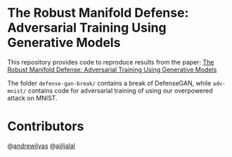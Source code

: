 # The Robust Manifold Defense: Adversarial Training Using Generative Models

This repository provides code to reproduce results from the paper: [The Robust Manifold Defense: Adversarial Training Using Generative Models](https://arxiv.org/abs/1712.09196)

The folder ```defense-gan-break/``` contains a break of DefenseGAN, while ```adv-mnist/``` contains code for adversarial training of using our overpowered attack on MNIST.

# Contributors
@[andrewilyas](https://github.com/andrewilyas) @[ajiljalal](https://github.com/ajiljalal)
